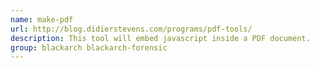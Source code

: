 ```yaml
---
name: make-pdf
url: http://blog.didierstevens.com/programs/pdf-tools/
description: This tool will embed javascript inside a PDF document.
group: blackarch blackarch-forensic
---
```

